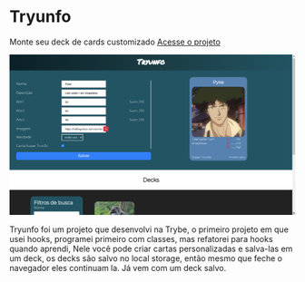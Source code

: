 # Tryunfo
 Monte seu deck de cards customizado
 [Acesse o projeto](https://brunobcb-project-tryunfo.surge.sh/)

<img src="https://github.com/BrunoCBart/brunocbart.github.io/blob/master/assets/images/tryunfo-desc.png"/>

Tryunfo foi um projeto que desenvolvi na Trybe, o primeiro projeto em que usei hooks, programei primeiro com classes, mas refatorei para hooks quando aprendi, Nele você pode criar cartas personalizadas e salva-las em um deck, os decks são salvo no local storage, então mesmo que feche o navegador eles continuam la. Já vem com um deck salvo.

